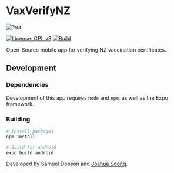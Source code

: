 # VaxVerifyNZ
![Yea](assets/images/icon-minified.png)

[![License: GPL v3](https://img.shields.io/badge/License-GPLv3-blue.svg)](https://www.gnu.org/licenses/gpl-3.0)
[![Build](https://img.shields.io/github/workflow/status/meshcollider/VaxVerifyNZ/Expo%20Build)](https://github.com/meshcollider/VaxVerifyNZ/actions)

Open-Source mobile app for verifying NZ vaccination certificates.

## Development

### Dependencies

Development of this app requires `node` and `npm`, as well as the Expo framework.

### Building

```bash
# Install packages
npm install

# Build for android
expo build:android

```


Developed by Samuel Dobson and [Joshua Soong](https://github.com/NeedsAdjustment).
